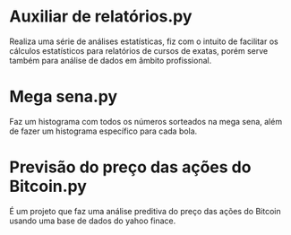 # Auxiliar de relatórios.py
Realiza uma série de análises estatísticas, fiz com o intuito de facilitar os cálculos estatísticos para relatórios de cursos de exatas, porém serve também para análise 
de dados em  âmbito profissional.
# Mega sena.py
Faz um histograma com todos os números sorteados na mega sena, além de fazer um histograma específico para cada bola.
# Previsão do preço das ações do Bitcoin.py
É um projeto que faz uma análise preditiva do preço das ações do Bitcoin usando uma base de dados do yahoo finace.
